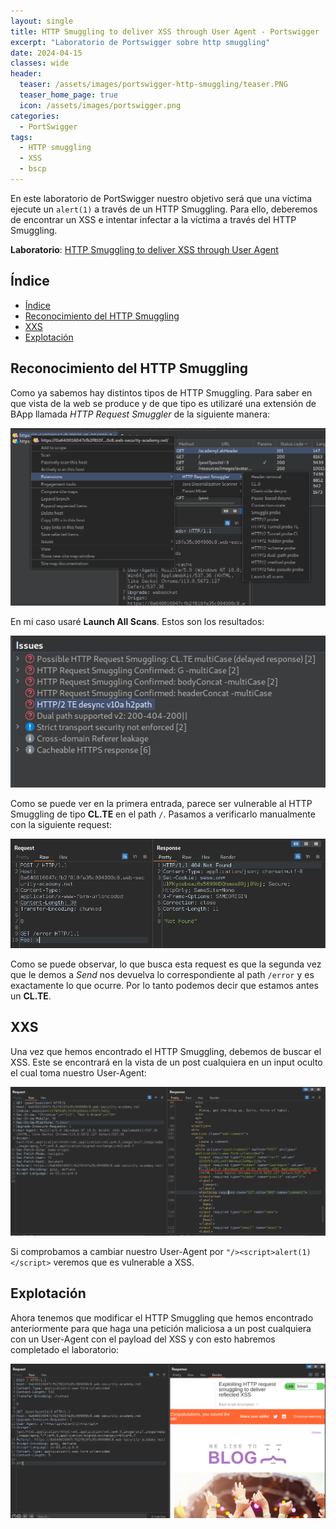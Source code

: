 ```yaml
---
layout: single
title: HTTP Smuggling to deliver XSS through User Agent - Portswigger
excerpt: "Laboratorio de Portswigger sobre http smuggling"
date: 2024-04-15
classes: wide
header:
  teaser: /assets/images/portswigger-http-smuggling/teaser.PNG
  teaser_home_page: true
  icon: /assets/images/portswigger.png
categories:
  - PortSwigger
tags:
  - HTTP smuggling
  - XSS
  - bscp
---
```


En este laboratorio de PortSwigger nuestro objetivo será que una víctima ejecute un `alert(1)` a través de un HTTP Smuggling. Para ello, deberemos de encontrar un XSS e intentar infectar a la víctima a través del HTTP Smuggling.

**Laboratorio**: [HTTP Smuggling to deliver XSS through User Agent](https://portswigger.net/web-security/request-smuggling/exploiting/lab-deliver-reflected-xss)

## Índice
- [Índice](#índice)
- [Reconocimiento del HTTP Smuggling](#reconocimiento-del-http-smuggling)
- [XXS](#xxs)
- [Explotación](#explotación)

<a id="reconocimiento-del-http-smuggling"></a>
## Reconocimiento del HTTP Smuggling

Como ya sabemos hay distintos tipos de HTTP Smuggling. Para saber en que vista de la web se produce y de que tipo es utilizaré una extensión de BApp llamada _HTTP Request Smuggler_ de la siguiente manera:

![HTTP Request Smuggler](/assets/images/portswigger-http-smuggling/scanning1.PNG)

En mi caso usaré **Launch All Scans**. Estos son los resultados:

![HTTP Request Smuggler Results](/assets/images/portswigger-http-smuggling/scanResult.PNG)

Como se puede ver en la primera entrada, parece ser vulnerable al HTTP Smuggling de tipo **CL.TE** en el path `/`. Pasamos a verificarlo manualmente con la siguiente request:

![HTTP Error Smuggling](/assets/images/portswigger-http-smuggling/errorSmuggling.PNG)

Como se puede observar, lo que busca esta request es que la segunda vez que le demos a _Send_ nos devuelva lo correspondiente al path `/error` y es exactamente lo que ocurre. Por lo tanto podemos decir que estamos antes un **CL.TE**.

<a id="xxs"></a>
## XXS

Una vez que hemos encontrado el HTTP Smuggling, debemos de buscar el XSS. Este se encontrará en la vista de un post cualquiera en un input oculto el cual toma nuestro User-Agent:

![Hidden Input vulnerable](/assets/images/portswigger-http-smuggling/useragentXSS.png)

Si comprobamos a cambiar nuestro User-Agent por `"/><script>alert(1)</script>` veremos que es vulnerable a XSS.

<a id="explotación"></a>
## Explotación

Ahora tenemos que modificar el HTTP Smuggling que hemos encontrado anteriormente para que haga una petición maliciosa a un post cualquiera con un User-Agent con el payload del XSS y con esto habremos completado el laboratorio:

![Final HTTP Smuggling Request](/assets/images/portswigger-http-smuggling/finalSmuggling.PNG)

